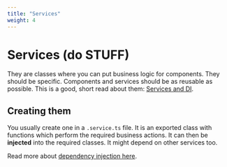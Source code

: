 ```yaml
---
title: "Services"
weight: 4
---
```

# Services (do STUFF)
They are classes where you can put business logic for components. They should be specific. Components and services should be as reusable as possible. This is a good, short read about them: [Services and DI](https://angular.io/guide/architecture-services).

## Creating them
You usually create one in a `.service.ts` file. It is an exported class with functions which perform the required business actions. It can then be **injected** into the required classes. It might depend on other services too.

Read more about [dependency injection here](./di).
